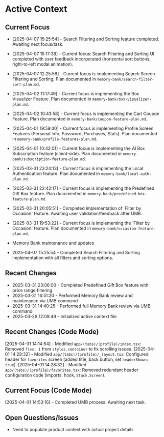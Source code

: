 # Active Context

## Current Focus

- [2025-04-07 15:25:54] - Search Filtering and Sorting feature completed. Awaiting next focus/task.
- [2025-04-07 15:17:38] - Current focus: Search Filtering and Sorting UI completed with user feedback incorporated (horizontal sort buttons, right-to-left modal animation).

- [2025-04-07 12:25:56] - Current focus is implementing Search Screen Filtering and Sorting. Plan documented in `memory-bank/search-filter-sort-plan.md`.

- [2025-04-02 11:17:49] - Current focus is implementing the Box Visualizer Feature. Plan documented in `memory-bank/box-visualizer-plan.md`.

- [2025-04-02 10:43:58] - Current focus is implementing the Cart Coupon Feature. Plan documented in `memory-bank/coupon-feature-plan.md`.

- [2025-04-01 19:59:00] - Current focus is implementing Profile Screen Features (Personal Info, Password, Purchases, Stats). Plan documented in `memory-bank/profile-features-plan.md`.

- [2025-04-01 10:42:01] - Current focus is implementing the AI Box Subscription feature (client-side). Plan documented in `memory-bank/subscription-feature-plan.md`.

- [2025-03-31 23:24:13] - Current focus is implementing the Local Authentication feature. Plan documented in `memory-bank/local-auth-plan.md`.


- [2025-03-31 22:42:17] - Current focus is implementing the Predefined Gift Box feature. Plan documented in `memory-bank/predefined-box-feature-plan.md`.

- [2025-03-31 20:05:51] - Completed implementation of 'Filter by Occasion' feature. Awaiting user validation/feedback after UMB.
- [2025-03-31 19:53:22] - Current focus is implementing the 'Filter by Occasion' feature. Plan documented in `memory-bank/occasion-feature-plan.md`.
- Memory Bank maintenance and updates

- 2025-04-07 15:25:54 - Completed Search Filtering and Sorting implementation with all filters and sorting options.
## Recent Changes
- 2025-03-31 23:06:00 - Completed Predefined Gift Box feature with price range filtering
- 2025-03-31 16:51:20 - Performed Memory Bank review and maintenance via UMB command
- 2025-03-31 14:40:25 - Performed full Memory Bank review via UMB command
- 2025-03-29 12:09:49 - Initialized active context file



## Recent Changes (Code Mode)

[2025-04-01 14:14:54] - Modified `app/(tabs)/(profile)/index.tsx`: Removed `flex: 1` from `styles.container` to fix scrolling issues.
[2025-04-01 14:28:32] - Modified `app/(tabs)/(profile)/_layout.tsx`: Configured header for `favorites` screen (added title, back button, set `headerShown: true`).
[2025-04-01 14:28:32] - Modified `app/(tabs)/(profile)/favorites.tsx`: Removed redundant header configuration code (imports, hook, `Stack.Screen`).

## Current Focus (Code Mode)

[2025-04-01 14:53:16] - Completed UMB process. Awaiting next task.
## Open Questions/Issues
- Need to populate product context with actual project details